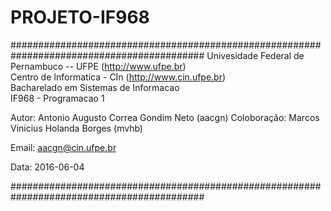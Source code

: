 # PROJETO-IF968

###########################################################################################
 Univesidade Federal de Pernambuco -- UFPE (http://www.ufpe.br)                            
 Centro de Informatica - CIn (http://www.cin.ufpe.br)                                     
 Bacharelado em Sistemas de Informacao                                                     
 IF968 - Programacao 1                                                                    
                                                                                           
 Autor:    Antonio Augusto Correa Gondim Neto (aacgn)
 Coloboração: Marcos Vinicius Holanda Borges (mvhb)
                                                                                           
                                                                                           
 Email:    aacgn@cin.ufpe.br                                                               
                                                                                           
                                                                                           
 Data:        2016-06-04                                                                   
                                                                                           
###########################################################################################

